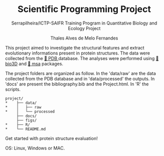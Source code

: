 <h1 align="center">Scientific Programming Project</h1>
<p align="center">Serrapilheira/ICTP-SAIFR Training Program in Quantitative Biology and Ecology Project</p>
<p align="center">Thales Alves de Melo Fernandes</p>

This project aimed to investigate the structural features and extract evolutionary informations present in protein structures. The data were collected from the <a href="https://www.rcsb.org/">🔗 PDB </a> database. 
The analyses were performed using <a href="https://cran.r-project.org/web/packages/bio3d/index.html">🔗 bio3D</a> and <a href="https://www.bioconductor.org/packages/release/bioc/html/msa.html">🔗 msa</a> packages.

The project folders are organized as follow. In the 'data/raw' are the data collected from the PDB database and in 'data/processed' the outputs. In 'docs' are present the bibliography.bib and the Project.html. 
In 'R' the scripts. 

```
project/
*    ├── data/
*    │   ├── raw
*    │   └── processed
     ├── docs/
     ├── figs/
*    ├── R/
*    └── README.md
```

Get started with protein structure evaluation!

OS: Linux, Windows or MAC.

